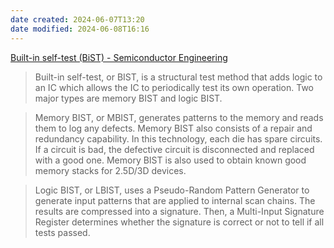 ```yaml
---
date created: 2024-06-07T13:20
date modified: 2024-06-08T16:16
---
```


[Built-in self-test (BiST) - Semiconductor Engineering](https://semiengineering.com/knowledge_centers/test/built-in-self-test-bist/) 

> Built-in self-test, or BIST, is a structural test method that adds logic to an IC which allows the IC to periodically test its own operation. Two major types are memory BIST and logic BIST.

> Memory BIST, or MBIST, generates patterns to the memory and reads them to log any defects. Memory BIST also consists of a repair and redundancy capability. In this technology, each die has spare circuits. If a circuit is bad, the defective circuit is disconnected and replaced with a good one. Memory BIST is also used to obtain known good memory stacks for 2.5D/3D devices.

> Logic BIST, or LBIST, uses a Pseudo-Random Pattern Generator to generate input patterns that are applied to internal scan chains. The results are compressed into a signature. Then, a Multi-Input Signature Register determines whether the signature is correct or not to tell if all tests passed.